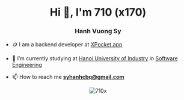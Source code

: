 <h1 align="center">Hi 👋, I'm 710 (x170)</h1>
<h3 align="center">Hanh Vuong Sy</h3>

- 🪙 I am a backend developer at [XPocket.app](https://xpocket.app/)

- 🔭 I’m currently studying at [Hanoi University of Industry](https://www.haui.edu.vn/en) in [Software Engineering](https://fit.haui.edu.vn/en)

- 📫 How to reach me **syhanhcbq@gmail.com**

<div align="center">

![710x](https://skillicons.dev/icons?i=nodejs,js,ts,java,python,opencv,cs,docker,postman,git,mongo,express,nest,mysql,graphql,vscode,md,supabase,bots,gcp,postgres,prisma,kafka,nginx,redis)

</div>
